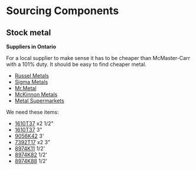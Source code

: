 # Sourcing Components

## Stock metal

**Suppliers in Ontario**

For a local supplier to make sense it has to be cheaper than McMaster-Carr with a 101% duty. It should be easy to find cheaper metal.

- [Russel Metals](https://www.russelmetals.com/en/)
- [Sigma Metals](https://www.sigmametals.ca/)
- [Mr.Metal](https://mrmetal.ca/products/)
- [McKinnon Metals](https://mckinnonmetals.com/)
- [Metal Supermarkets](https://www.metalsupermarkets.com/)

We need these items:

- [1610T37](https://www.mcmaster.com/1610T37/) x2 1/2"
- [1610T37](https://www.mcmaster.com/1610T37/) 3"
- [9056K42](https://www.mcmaster.com/9056K42/) 3'
- [7392T17](https://www.mcmaster.com/7392T17/) x2 3"
- [8974K11](https://www.mcmaster.com/8974K11/) 1/2'
- [8974K82](https://www.mcmaster.com/8974K82/) 1/2'
- [8974K88](https://www.mcmaster.com/8974K88/) 1/2'